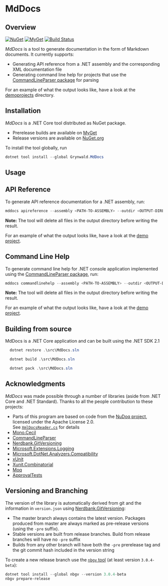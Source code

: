 # MdDocs

## Overview

[![NuGet](https://img.shields.io/nuget/v/Grynwald.MdDocs.svg)](https://www.nuget.org/packages/Grynwald.MdDocs)
[![MyGet](https://img.shields.io/myget/ap0llo-mddocs/vpre/Grynwald.MdDocs.svg?label=myget)](https://www.myget.org/feed/ap0llo-mddocs/package/nuget/Grynwald.MdDocs)
[![Build Status](https://dev.azure.com/ap0llo/OSS/_apis/build/status/mddocs?branchName=master)](https://dev.azure.com/ap0llo/OSS/_build/latest?definitionId=11&branchName=master)

*MdDocs* is a tool to generate documentation in the form of Markdown documents.
It currently supports:

- Generating API reference from a .NET assembly and the corresponding XML
  documentation file
- Generating command line help for projects that use the
  [CommandLineParser package](https://www.nuget.org/packages/CommandLineParser/)
  for parsing
  
For an example of what the output looks like, have a look at the [demoprojects](docs/demoprojects) directory.

## Installation

*MdDocs* is a .NET Core tool distributed as NuGet package.

- Prerelease builds are available on [MyGet](https://www.myget.org/feed/ap0llo-mddocs/package/nuget/Grynwald.Utilities)
- Release versions are available on [NuGet.org](https://www.nuget.org/packages/Grynwald.MdDocs)

To install the tool globally, run

```ps1
dotnet tool install --global Grynwald.MdDocs
```

## Usage

## API Reference

To generate API reference documentation for a .NET assembly, run:

```ps1
mddocs apireference --assembly <PATH-TO-ASSEMBLY> --outdir <OUTPUT-DIRECTORY>
```

**Note:** The tool will delete all files in the output directory before writing the result.

For an example of what the output looks like, have a look at the
[demo project](docs/demoprojects/api/DemoProject/Namespace.md).

## Command Line Help

To generate command line help for .NET console application implemented using
the [CommandLineParser package](https://www.nuget.org/packages/CommandLineParser/),
run:

```ps1
mddocs commandlinehelp --assembly <PATH-TO-ASSEMBLY> --outdir <OUTPUT-DIRECTORY>
```

**Note:** The tool will delete all files in the output directory before writing the result.

For an example of what the output looks like, have a look at the
[demo project](docs/demoprojects/commandline/commandline.md).

## Building from source

MdDocs is a .NET Core application and can be built using the .NET SDK 2.1

```ps1
  dotnet restore .\src\MdDocs.sln

  dotnet build .\src\MdDocs.sln

  dotnet pack .\src\MdDocs.sln
```

## Acknowledgments

*MdDocs* was made possible through a number of libraries (aside from
.NET Core and .NET Standard). Thanks to all the people contribution to these projects:

- Parts of this program are based on code from the [NuDoq project](https://github.com/kzu/NuDoq/),
  licensed under the Apache License 2.0.  
  See [`XmlDocsReader.cs`](src/MdDoc/Model/XmlDocs/XmlDocsReader.cs) for details
- [Mono.Cecil](https://github.com/jbevain/cecil/)
- [CommandLineParser](https://github.com/gsscoder/commandline)
- [Nerdbank.GitVersioning](https://github.com/AArnott/Nerdbank.GitVersioning/)
- [Microsoft.Extensions.Logging](https://github.com/aspnet/Extensions)
- [Microsoft.DotNet.Analyzers.Compatibility](https://github.com/dotnet/platform-compat)
- [xUnit](http://xunit.github.io/)
- [Xunit.Combinatorial](https://github.com/AArnott/Xunit.Combinatorial)
- [Moq](https://github.com/moq/moq4)
- [ApprovalTests](https://github.com/approvals/ApprovalTests.Net)

## Versioning and Branching

The version of the library is automatically derived from git and the information
in `version.json` using [Nerdbank.GitVersioning](https://github.com/AArnott/Nerdbank.GitVersioning):

- The master branch  always contains the latest version. Packages produced from
  master are always marked as pre-release versions (using the `-pre` suffix).
- Stable versions are built from release branches. Build from release branches
  will have no `-pre` suffix
- Builds from any other branch will have both the `-pre` prerelease tag and the git
  commit hash included in the version string

To create a new release branch use the [`nbgv` tool](https://www.nuget.org/packages/nbgv/)
(at least version `3.0.4-beta`):

```ps1
dotnet tool install --global nbgv --version 3.0.4-beta
nbgv prepare-release
```
